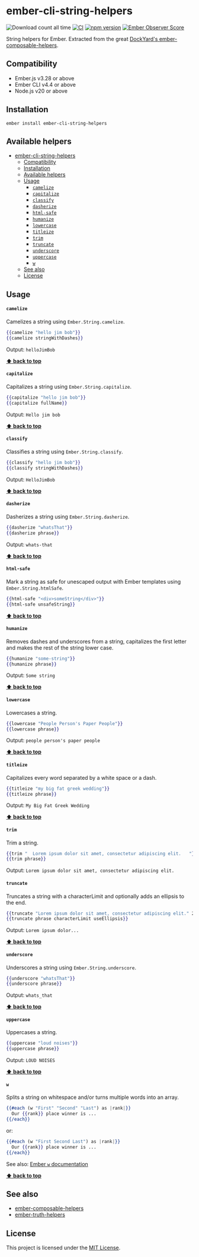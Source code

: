 # ember-cli-string-helpers

![Download count all time](https://img.shields.io/npm/dt/ember-cli-string-helpers.svg)
[![CI](https://github.com/adopted-ember-addons/ember-cli-string-helpers/actions/workflows/ci.yml/badge.svg)](https://github.com/adopted-ember-addons/ember-cli-string-helpers/actions/workflows/ci.yml)
[![npm version](https://badge.fury.io/js/ember-cli-string-helpers.svg)](https://badge.fury.io/js/ember-cli-string-helpers)
[![Ember Observer Score](http://emberobserver.com/badges/ember-cli-string-helpers.svg)](http://emberobserver.com/addons/ember-cli-string-helpers)

String helpers for Ember. Extracted from the great [DockYard's ember-composable-helpers](https://github.com/DockYard/ember-composable-helpers/).

## Compatibility

* Ember.js v3.28 or above
* Ember CLI v4.4 or above
* Node.js v20 or above

## Installation

```shell
ember install ember-cli-string-helpers
```

## Available helpers

- [ember-cli-string-helpers](#ember-cli-string-helpers)
  - [Compatibility](#compatibility)
  - [Installation](#installation)
  - [Available helpers](#available-helpers)
  - [Usage](#usage)
      - [`camelize`](#camelize)
      - [`capitalize`](#capitalize)
      - [`classify`](#classify)
      - [`dasherize`](#dasherize)
      - [`html-safe`](#html-safe)
      - [`humanize`](#humanize)
      - [`lowercase`](#lowercase)
      - [`titleize`](#titleize)
      - [`trim`](#trim)
      - [`truncate`](#truncate)
      - [`underscore`](#underscore)
      - [`uppercase`](#uppercase)
      - [`w`](#w)
  - [See also](#see-also)
  - [License](#license)

## Usage

#### `camelize`

Camelizes a string using `Ember.String.camelize`.

```hbs
{{camelize "hello jim bob"}}
{{camelize stringWithDashes}}
```

Output: `helloJimBob`

**[⬆️ back to top](#available-helpers)**

#### `capitalize`

Capitalizes a string using `Ember.String.capitalize`.

```hbs
{{capitalize "hello jim bob"}}
{{capitalize fullName}}
```

Output: `Hello jim bob`

**[⬆️ back to top](#available-helpers)**

#### `classify`

Classifies a string using `Ember.String.classify`.

```hbs
{{classify "hello jim bob"}}
{{classify stringWithDashes}}
```

Output: `HelloJimBob`

**[⬆️ back to top](#available-helpers)**

#### `dasherize`

Dasherizes a string using `Ember.String.dasherize`.

```hbs
{{dasherize "whatsThat"}}
{{dasherize phrase}}
```

Output: `whats-that`

**[⬆️ back to top](#available-helpers)**

#### `html-safe`

Mark a string as safe for unescaped output with Ember templates using `Ember.String.htmlSafe`.

```hbs
{{html-safe "<div>someString</div>"}}
{{html-safe unsafeString}}
```

**[⬆️ back to top](#available-helpers)**

#### `humanize`

Removes dashes and underscores from a string, capitalizes the first letter and makes the rest of the string lower case.

```hbs
{{humanize "some-string"}}
{{humanize phrase}}
```

Output: `Some string`

**[⬆️ back to top](#available-helpers)**

#### `lowercase`

Lowercases a string.

```hbs
{{lowercase "People Person's Paper People"}}
{{lowercase phrase}}
```

Output: `people person's paper people`

**[⬆️ back to top](#available-helpers)**

#### `titleize`

Capitalizes every word separated by a white space or a dash.

```hbs
{{titleize "my big fat greek wedding"}}
{{titleize phrase}}
```

Output: `My Big Fat Greek Wedding`

**[⬆️ back to top](#available-helpers)**

#### `trim`

Trim a string.

```hbs
{{trim "  Lorem ipsum dolor sit amet, consectetur adipiscing elit.   "}}
{{trim phrase}}
```

Output: `Lorem ipsum dolor sit amet, consectetur adipiscing elit.`

#### `truncate`

Truncates a string with a characterLimit and optionally adds an ellipsis to the end.

```hbs
{{truncate "Lorem ipsum dolor sit amet, consectetur adipiscing elit." 20 true}}
{{truncate phrase characterLimit useEllipsis}}
```

Output: `Lorem ipsum dolor...`

**[⬆️ back to top](#available-helpers)**

#### `underscore`

Underscores a string using `Ember.String.underscore`.

```hbs
{{underscore "whatsThat"}}
{{underscore phrase}}
```

Output: `whats_that`

**[⬆️ back to top](#available-helpers)**

#### `uppercase`

Uppercases a string.

```hbs
{{uppercase "loud noises"}}
{{uppercase phrase}}
```

Output: `LOUD NOISES`

**[⬆️ back to top](#available-helpers)**

#### `w`

Splits a string on whitespace and/or turns multiple words into an array.

```hbs
{{#each (w "First" "Second" "Last") as |rank|}}
  Our {{rank}} place winner is ...
{{/each}}
```

or:

```hbs
{{#each (w "First Second Last") as |rank|}}
  Our {{rank}} place winner is ...
{{/each}}
```

See also: [Ember `w` documentation](https://api.emberjs.com/ember/release/classes/String/methods/w?anchor=w)

**[⬆️ back to top](#available-helpers)**

## See also

* [ember-composable-helpers](https://github.com/dockyard/ember-composable-helpers)
* [ember-truth-helpers](https://github.com/jmurphyau/ember-truth-helpers)

## License

This project is licensed under the [MIT License](LICENSE.md).

